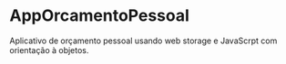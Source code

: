# AppOrcamentoPessoal
 Aplicativo de orçamento pessoal usando web storage e JavaScrpt com orientação à objetos.
